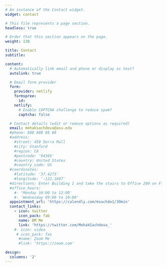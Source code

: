```yaml
---
# An instance of the Contact widget.
widget: contact

# This file represents a page section.
headless: true

# Order that this section appears on the page.
weight: 130

title: Contact
subtitle:

content:
  # Automatically link email and phone or display as text?
  autolink: true

  # Email form provider
  form:
    provider: netlify
    formspree:
      id:
    netlify:
      # Enable CAPTCHA challenge to reduce spam?
      captcha: false

  # Contact details (edit or remove options as required)
  email: mehaksachdeva@asu.edu
  #phone: 888 888 88 88
  #address:
    #street: 450 Serra Mall
    #city: Stanford
    #region: CA
    #postcode: '94305'
    #country: United States
    #country_code: US
  #coordinates:
    #latitude: '37.4275'
    #longitude: '-122.1697'
  #directions: Enter Building 1 and take the stairs to Office 200 on Floor 2
  #office_hours:
    #- 'Monday 10:00 to 13:00'
    #- 'Wednesday 09:00 to 10:00'
  appointment_url: 'https://calendly.com/msachde1/30min'
  contact_links:
    - icon: twitter
      icon_pack: fab
      name: DM Me
      link: 'https://twitter.com/MehakSachdeva_'
    #- icon: video
     # icon_pack: fas
      #name: Zoom Me
      #link: 'https://zoom.com'

design:
  columns: '2'
---
```

